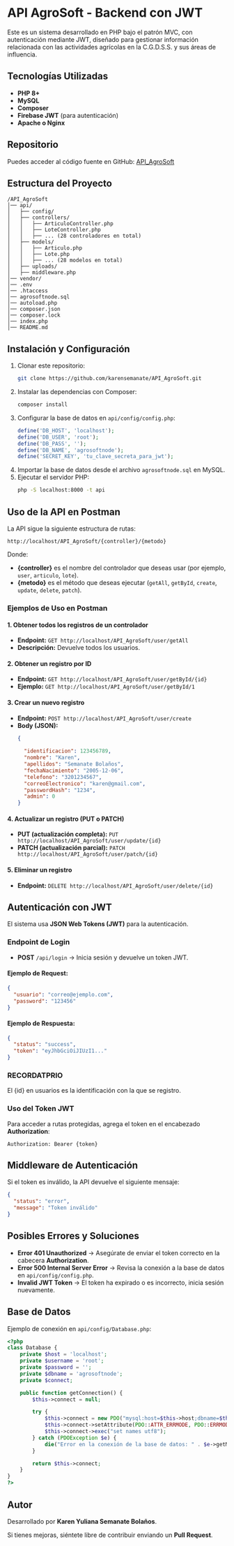 # API AgroSoft - Backend con JWT

Este es un sistema desarrollado en PHP bajo el patrón MVC, con autenticación mediante JWT, diseñado para gestionar información relacionada con las actividades agrícolas en la C.G.D.S.S. y sus áreas de influencia.

## Tecnologías Utilizadas

- **PHP 8+**
- **MySQL**
- **Composer**
- **Firebase JWT** (para autenticación)
- **Apache o Nginx**

## Repositorio

Puedes acceder al código fuente en GitHub:
[API_AgroSoft](https://github.com/karensemanate/API_AgroSoft.git)

## Estructura del Proyecto

```
/API_AgroSoft
│── api/
│   ├── config/
│   ├── controllers/
│   │   ├── ArticuloController.php
│   │   ├── LoteController.php
│   │   ├── ... (28 controladores en total)
│   ├── models/
│   │   ├── Articulo.php
│   │   ├── Lote.php
│   │   ├── ... (28 modelos en total)
│   ├── uploads/
│   ├── middleware.php
│── vendor/
│── .env
│── .htaccess
│── agrosoftnode.sql
│── autoload.php
│── composer.json
│── composer.lock
│── index.php
│── README.md
```

## Instalación y Configuración

1. Clonar este repositorio:
   ```bash
   git clone https://github.com/karensemanate/API_AgroSoft.git
   ```
2. Instalar las dependencias con Composer:
   ```bash
   composer install
   ```
3. Configurar la base de datos en `api/config/config.php`:
   ```php
   define('DB_HOST', 'localhost');
   define('DB_USER', 'root');
   define('DB_PASS', '');
   define('DB_NAME', 'agrosoftnode');
   define('SECRET_KEY', 'tu_clave_secreta_para_jwt');
   ```
4. Importar la base de datos desde el archivo `agrosoftnode.sql` en MySQL.
5. Ejecutar el servidor PHP:
   ```bash
   php -S localhost:8000 -t api
   ```

## Uso de la API en Postman

La API sigue la siguiente estructura de rutas:
```
http://localhost/API_AgroSoft/{controller}/{metodo}
```
Donde:
- **{controller}** es el nombre del controlador que deseas usar (por ejemplo, `user`, `articulo`, `lote`).
- **{metodo}** es el método que deseas ejecutar (`getAll`, `getById`, `create`, `update`, `delete`, `patch`).

### Ejemplos de Uso en Postman

#### 1. Obtener todos los registros de un controlador
- **Endpoint:** `GET http://localhost/API_AgroSoft/user/getAll`
- **Descripción:** Devuelve todos los usuarios.

#### 2. Obtener un registro por ID
- **Endpoint:** `GET http://localhost/API_AgroSoft/user/getById/{id}`
- **Ejemplo:** `GET http://localhost/API_AgroSoft/user/getById/1`

#### 3. Crear un nuevo registro
- **Endpoint:** `POST http://localhost/API_AgroSoft/user/create`
- **Body (JSON):**
  ```json
  {
    
    "identificacion": 123456789,
    "nombre": "Karen",
    "apellidos": "Semanate Bolaños",
    "fechaNacimiento": "2005-12-06",
    "telefono": "3201234567",
    "correoElectronico": "karen@gmail.com",
    "passwordHash": "1234",
    "admin": 0
  }
  ```

#### 4. Actualizar un registro (PUT o PATCH)
- **PUT (actualización completa):** `PUT http://localhost/API_AgroSoft/user/update/{id}`
- **PATCH (actualización parcial):** `PATCH http://localhost/API_AgroSoft/user/patch/{id}`

#### 5. Eliminar un registro
- **Endpoint:** `DELETE http://localhost/API_AgroSoft/user/delete/{id}`

## Autenticación con JWT

El sistema usa **JSON Web Tokens (JWT)** para la autenticación.

### Endpoint de Login
- **POST** `/api/login` → Inicia sesión y devuelve un token JWT.

#### Ejemplo de Request:
```json
{
  "usuario": "correo@ejemplo.com",
  "password": "123456"
}
```

#### Ejemplo de Respuesta:
```json
{
  "status": "success",
  "token": "eyJhbGciOiJIUzI1..."
}
```

### RECORDATPRIO
El {id} en usuarios es la identificación con la que se registro.

### Uso del Token JWT
Para acceder a rutas protegidas, agrega el token en el encabezado **Authorization**:
```
Authorization: Bearer {token}
```

## Middleware de Autenticación

Si el token es inválido, la API devuelve el siguiente mensaje:
```json
{
  "status": "error",
  "message": "Token inválido"
}
```

## Posibles Errores y Soluciones

- **Error 401 Unauthorized** → Asegúrate de enviar el token correcto en la cabecera **Authorization**.
- **Error 500 Internal Server Error** → Revisa la conexión a la base de datos en `api/config/config.php`.
- **Invalid JWT Token** → El token ha expirado o es incorrecto, inicia sesión nuevamente.

## Base de Datos

Ejemplo de conexión en `api/config/Database.php`:
```php
<?php
class Database {
    private $host = 'localhost';
    private $username = 'root';
    private $password = '';
    private $dbname = 'agrosoftnode';
    private $connect;

    public function getConnection() {
        $this->connect = null;

        try {
            $this->connect = new PDO("mysql:host=$this->host;dbname=$this->dbname", $this->username, $this->password);
            $this->connect->setAttribute(PDO::ATTR_ERRMODE, PDO::ERRMODE_EXCEPTION);
            $this->connect->exec("set names utf8");
        } catch (PDOException $e) {
            die("Error en la conexión de la base de datos: " . $e->getMessage());
        }

        return $this->connect;
    }
}
?>
```

## Autor

Desarrollado por **Karen Yuliana Semanate Bolaños**.

Si tienes mejoras, siéntete libre de contribuir enviando un **Pull Request**. 